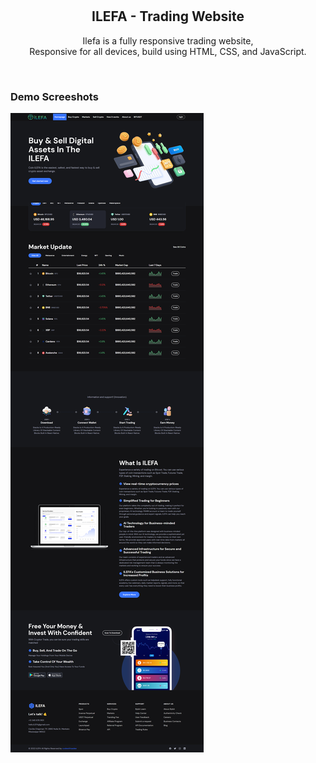 <div align="center">
  
  <br />
  <br />

  <h2 align="center">ILEFA - Trading Website</h2>

Ilefa is a fully responsive trading website, <br />Responsive for all devices, build using HTML, CSS, and JavaScript.

</div>

<br />

### Demo Screeshots

![Cryptex Desktop Demo](./readme-images/desktop.png "Desktop Demo")
